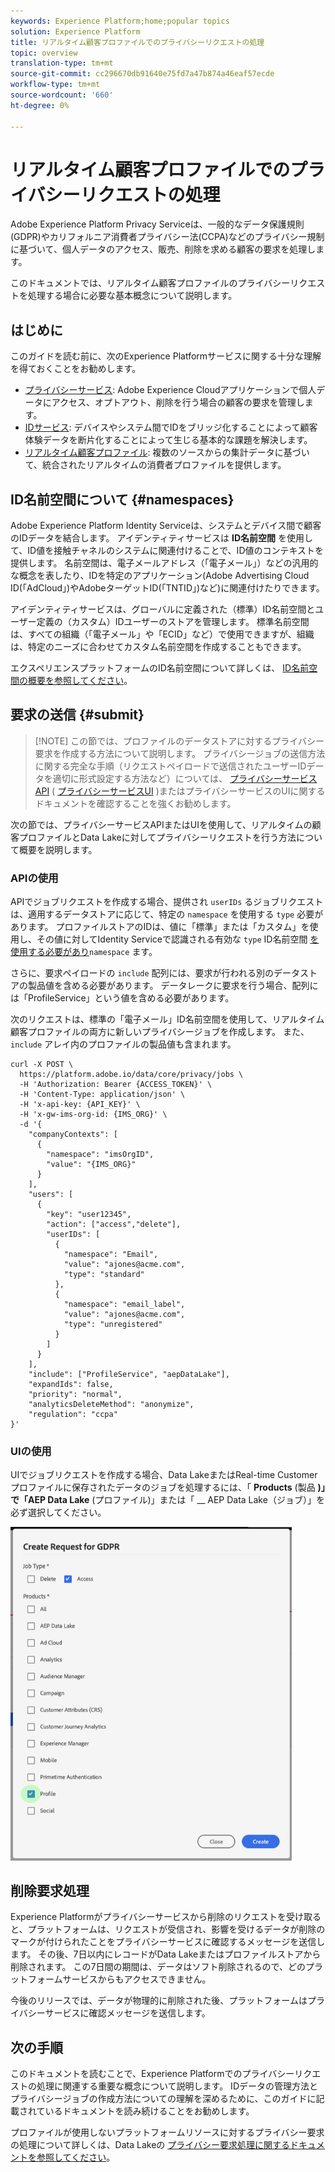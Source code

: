 ```yaml
---
keywords: Experience Platform;home;popular topics
solution: Experience Platform
title: リアルタイム顧客プロファイルでのプライバシーリクエストの処理
topic: overview
translation-type: tm+mt
source-git-commit: cc296670db91640e75fd7a47b874a46eaf57ecde
workflow-type: tm+mt
source-wordcount: '660'
ht-degree: 0%

---
```



# リアルタイム顧客プロファイルでのプライバシーリクエストの処理

Adobe Experience Platform Privacy Serviceは、一般的なデータ保護規則(GDPR)やカリフォルニア消費者プライバシー法(CCPA)などのプライバシー規制に基づいて、個人データのアクセス、販売、削除を求める顧客の要求を処理します。

このドキュメントでは、リアルタイム顧客プロファイルのプライバシーリクエストを処理する場合に必要な基本概念について説明します。

## はじめに

このガイドを読む前に、次のExperience Platformサービスに関する十分な理解を得ておくことをお勧めします。

* [プライバシーサービス](home.md): Adobe Experience Cloudアプリケーションで個人データにアクセス、オプトアウト、削除を行う場合の顧客の要求を管理します。
* [IDサービス](../identity-service/home.md): デバイスやシステム間でIDをブリッジ化することによって顧客体験データを断片化することによって生じる基本的な課題を解決します。
* [リアルタイム顧客プロファイル](../profile/home.md): 複数のソースからの集計データに基づいて、統合されたリアルタイムの消費者プロファイルを提供します。

## ID名前空間について {#namespaces}

Adobe Experience Platform Identity Serviceは、システムとデバイス間で顧客のIDデータを結合します。 アイデンティティサービスは **ID名前空間** を使用して、ID値を接触チャネルのシステムに関連付けることで、ID値のコンテキストを提供します。 名前空間は、電子メールアドレス（「電子メール」）などの汎用的な概念を表したり、IDを特定のアプリケーション(Adobe Advertising Cloud ID(「AdCloud」)やAdobeターゲットID(「TNTID」)など)に関連付けたりできます。

アイデンティティサービスは、グローバルに定義された（標準）ID名前空間とユーザー定義の（カスタム）IDユーザーのストアを管理します。 標準名前空間は、すべての組織（「電子メール」や「ECID」など）で使用できますが、組織は、特定のニーズに合わせてカスタム名前空間を作成することもできます。

エクスペリエンスプラットフォームのID名前空間について詳しくは、 [ID名前空間の概要を参照してください](../identity-service/namespaces.md)。

## 要求の送信 {#submit}

>[!NOTE] この節では、プロファイルのデータストアに対するプライバシー要求を作成する方法について説明します。 プライバシージョブの送信方法に関する完全な手順（リクエストペイロードで送信されたユーザーIDデータを適切に形式設定する方法など）については、 [プライバシーサービスAPI](../privacy-service/api/getting-started.md) ( [プライバシーサービスUI](../privacy-service/ui/overview.md) )またはプライバシーサービスのUIに関するドキュメントを確認することを強くお勧めします。

次の節では、プライバシーサービスAPIまたはUIを使用して、リアルタイムの顧客プロファイルとData Lakeに対してプライバシーリクエストを行う方法について概要を説明します。

### APIの使用

APIでジョブリクエストを作成する場合、提供され `userIDs` るジョブリクエストは、適用するデータストアに応じて、特定の `namespace` を使用する `type` 必要があります。 プロファイルストアのIDは、値に「標準」または「カスタム」を使用し、その値に対してIdentity Serviceで認識される有効な `type` ID名前空間 [を使用する必要があり](#namespaces)`namespace` ます。


さらに、要求ペイロードの `include` 配列には、要求が行われる別のデータストアの製品値を含める必要があります。 データレークに要求を行う場合、配列には「ProfileService」という値を含める必要があります。

次のリクエストは、標準の「電子メール」ID名前空間を使用して、リアルタイム顧客プロファイルの両方に新しいプライバシージョブを作成します。 また、 `include` アレイ内のプロファイルの製品値も含まれます。

```shell
curl -X POST \
  https://platform.adobe.io/data/core/privacy/jobs \
  -H 'Authorization: Bearer {ACCESS_TOKEN}' \
  -H 'Content-Type: application/json' \
  -H 'x-api-key: {API_KEY}' \
  -H 'x-gw-ims-org-id: {IMS_ORG}' \
  -d '{
    "companyContexts": [
      {
        "namespace": "imsOrgID",
        "value": "{IMS_ORG}"
      }
    ],
    "users": [
      {
        "key": "user12345",
        "action": ["access","delete"],
        "userIDs": [
          {
            "namespace": "Email",
            "value": "ajones@acme.com",
            "type": "standard"
          },
          {
            "namespace": "email_label",
            "value": "ajones@acme.com",
            "type": "unregistered"
          }
        ]
      }
    ],
    "include": ["ProfileService", "aepDataLake"],
    "expandIds": false,
    "priority": "normal",
    "analyticsDeleteMethod": "anonymize",
    "regulation": "ccpa"
}'
```

### UIの使用

UIでジョブリクエストを作成する場合、Data LakeまたはReal-time Customerプロファイルに保存されたデータのジョブを処理するには、「 **Products** (製品 **)」で「AEP Data Lake** (プロファイル)」または「 __ AEP Data Lake（ジョブ）」を必ず選択してください。

<img src="images/privacy/product-value.png" width="450"><br>

## 削除要求処理

Experience Platformがプライバシーサービスから削除のリクエストを受け取ると、プラットフォームは、リクエストが受信され、影響を受けるデータが削除のマークが付けられたことをプライバシーサービスに確認するメッセージを送信します。 その後、7日以内にレコードがData Lakeまたはプロファイルストアから削除されます。 この7日間の期間は、データはソフト削除されるので、どのプラットフォームサービスからもアクセスできません。

今後のリリースでは、データが物理的に削除された後、プラットフォームはプライバシーサービスに確認メッセージを送信します。

## 次の手順

このドキュメントを読むことで、Experience Platformでのプライバシーリクエストの処理に関連する重要な概念について説明します。 IDデータの管理方法とプライバシージョブの作成方法についての理解を深めるために、このガイドに記載されているドキュメントを読み続けることをお勧めします。

プロファイルが使用しないプラットフォームリソースに対するプライバシー要求の処理について詳しくは、Data Lakeの [プライバシー要求処理に関するドキュメントを参照してください](../catalog/privacy.md)。